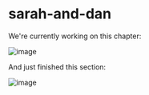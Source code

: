 # sarah-and-dan

We're currently working on this chapter:

![image](https://github.com/user-attachments/assets/8f6522f2-aaf9-40a3-963f-05d6d9c064ed)


And just finished this section:

![image](https://github.com/user-attachments/assets/e7e7c86f-1fe1-4d58-be9b-59dc14a7b146)
